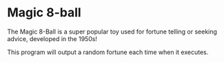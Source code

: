 # Magic 8-ball
The Magic 8-Ball is a super popular toy used for fortune telling or seeking advice, developed in the 1950s!

This program will output a random fortune each time when it executes.
